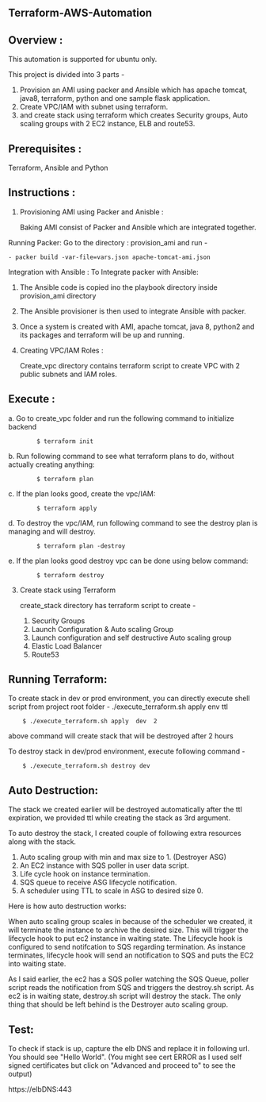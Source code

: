 Terraform-AWS-Automation
--------------------------

Overview :
-----------

This automation is supported for ubuntu only.

This project is divided into 3 parts -
1. Provision an AMI using packer and Ansible which has apache tomcat, java8, terraform, python and one sample flask application.
2. Create VPC/IAM with subnet using terraform.
3. and create stack using terraform which creates Security groups, Auto scaling groups with 2 EC2 instance, ELB and route53.


Prerequisites :
---------------

Terraform, Ansible and Python


Instructions :
---------------

1. Provisioning AMI using Packer and Anisble :

    Baking AMI consist of Packer and Ansible which are integrated together.

Running Packer:
Go to the directory : provision_ami and run -

```	
- packer build -var-file=vars.json apache-tomcat-ami.json
```

Integration with Ansible :
  To Integrate packer with Ansible:
  
  1. The Ansible code is copied ino the playbook directory inside provision_ami directory
  2. The Ansible provisioner is then used to integrate Ansible with packer.
  3. Once a system is created with AMI, apache tomcat, java 8, python2 and its packages and terraform will be up and running.


2. Creating VPC/IAM Roles :

    Create_vpc directory contains terraform script to create VPC with 2 public subnets and IAM roles.


Execute :
----------

   a. Go to create_vpc folder and run the following command to initialize backend
			
			$ terraform init

   b. Run following command to see what terraform plans to do, without actually creating anything:
			
			$ terraform plan

   c. If the plan looks good, create the vpc/IAM:
			
			$ terraform apply

   d. To destroy the vpc/IAM, run following command to see the destroy plan is managing and will destroy.
			
			$ terraform plan -destroy

   e. If the plan looks good destroy vpc can be done using below command:
			
			$ terraform destroy


3. Create stack using Terraform

	create_stack  directory has terraform script to create -
	1. Security Groups
	2. Launch Configuration & Auto scaling Group
	3. Launch configuration and self destructive Auto scaling group
	4. Elastic Load Balancer
	5. Route53

Running Terraform:
------------------

To create stack in dev or prod environment, you can directly execute shell script from project root folder - ./execute_terraform.sh apply env ttl

		$ ./execute_terraform.sh apply  dev  2

  above command will create stack that will be destroyed after 2 hours


  To destroy stack in dev/prod environment, execute following command -

		$ ./execute_terraform.sh destroy dev


Auto Destruction:
------------------

The stack we created earlier will be destroyed automatically after the ttl expiration, we provided ttl while creating the     stack as 3rd argument.


To auto destroy the stack, I created couple of following extra resources along with the stack.

1. Auto scaling group with min and max size to 1. (Destroyer ASG)
2. An EC2 instance with SQS poller in user data script.
3. Life cycle hook on instance termination.
4. SQS queue to receive ASG lifecycle notification.
5. A scheduler using TTL to scale in ASG to desired size 0.

Here is how auto destruction works:

  When auto scaling group scales in because of the scheduler we created, it will terminate the instance to archive the desired size. This will trigger the lifecycle hook to put ec2 instance in waiting state. The Lifecycle hook is configured to send notifcation to SQS regarding termination. As instance terminates, lifecycle hook will send an notification to SQS and puts the EC2 into waiting state.

As I said earlier, the ec2 has a SQS poller watching the SQS Queue, poller script reads the notification from SQS and triggers the destroy.sh script. As ec2 is in waiting state, destroy.sh script will destroy the stack. The only thing that should be left behind is the Destroyer auto scaling group.




Test: 
--------
To check if stack is up, capture the elb DNS and replace it in following url. You should see "Hello World".
(You might see cert ERROR as I used self signed certificates but click on "Advanced and proceed to" to see the output)

https://elbDNS:443
